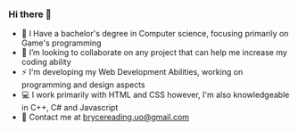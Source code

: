 ### Hi there 👋

<!--
**BryceReading/BryceReading** is a ✨ _special_ ✨ repository because its `README.md` (this file) appears on your GitHub profile.
Here are some ideas to get you started:
-->

- 🔭 I Have a bachelor's degree in Computer science, focusing primarily on Game's programming
- 👯 I’m looking to collaborate on any project that can help me increase my coding ability
- ⚡ I'm developing my Web Development Abilities, working on programming and design aspects
- 💻 I work primarily with HTML and CSS however, I'm also knowledgeable in C++, C# and Javascript
- :bug: Contact me at brycereading.uo@gmail.com

